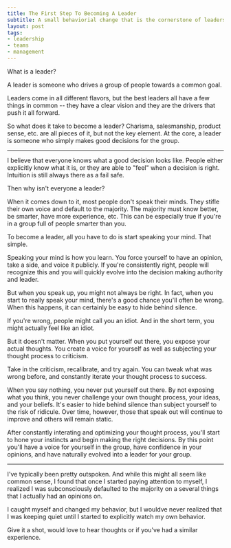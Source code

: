 ```yaml
---
title: The First Step To Becoming A Leader
subtitle: A small behaviorial change that is the cornerstone of leadership.   
layout: post
tags: 
- leadership
- teams
- management
---
```


What is a leader? 

A leader is someone who drives a group of people towards a common goal. 

Leaders come in all different flavors, but the best leaders all have a few things in common -- they have a clear vision and they are the drivers that push it all forward. 

So what does it take to become a leader? Charisma, salesmanship, product sense, etc. are all pieces of it, but not the key element. At the core, a leader is someone who simply makes good decisions for the group.

<hr>

I believe that everyone knows what a good decision looks like. People either explicitly know what it is, or they are able to "feel" when a decision is right. Intuition is still always there as a fail safe. 

Then why isn't everyone a leader?

When it comes down to it, most people don't speak their minds. They stifle their own voice and default to the majority. The majority must know better, be smarter, have more experience, etc. This can be especially true if you're in a group full of people smarter than you. 

To become a leader, all you have to do is start speaking your mind. That simple. 

Speaking your mind is how you learn. You force yourself to have an opinion, take a side, and voice it publicly. If you're consistently right, people will recognize this and you will quickly evolve into the decision making authority and leader.

But when you speak up, you might not always be right. In fact, when you start to really speak your mind, there's a good chance you'll often be wrong. When this happens, it can certainly be easy to hide behind silence. 

If you're wrong, people might call you an idiot. And in the short term, you might actually feel like an idiot. 

But it doesn't matter. When you put yourself out there, you expose your actual thoughts. You create a voice for yourself as well as subjecting your thought process to criticism. 

Take in the criticism, recalibrate, and try again. You can tweak what was wrong before, and constantly iterate your thought process to success.

When you say nothing, you never put yourself out there. By not exposing what you think, you never challenge your own thought process, your ideas, and your beliefs. It's easier to hide behind silence than subject yourself to the risk of ridicule. Over time, however, those that speak out will continue to improve and others will remain static. 

After constantly interating and optimizing your thought process, you'll start to hone your instincts and begin making the right decisions. By this point you'll have a voice for yourself in the group, have confidence in your opinions, and have naturally evolved into a leader for your group.

<hr>

I've typically been pretty outspoken. And while this might all seem like common sense, I found that once I started paying attention to myself, I realized I was subconsciously defaulted to the majority on a several things that I actually had an opinions on. 

I caught myself and changed my behavior, but I wouldve never realized that I was keeping quiet until I started to explicitly watch my own behavior. 

Give it a shot, would love to hear thoughts or if you've had a similar experience.